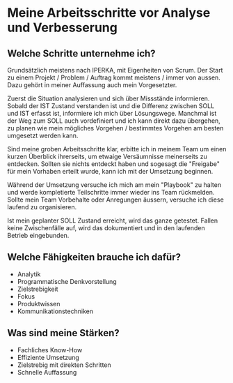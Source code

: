 # Meine Arbeitsschritte vor Analyse und Verbesserung

## Welche Schritte unternehme ich?

Grundsätzlich meistens nach IPERKA, mit Eigenheiten von Scrum. Der Start zu einem Projekt / Problem / Auftrag kommt meistens / immer von aussen. Dazu gehört in meiner Auffassung auch mein Vorgesetzter. 

Zuerst die Situation analysieren und sich über Missstände informieren. Sobald der IST Zustand verstanden ist und die Differenz zwischen SOLL und IST erfasst ist, informiere ich mich über Lösungswege. Manchmal ist der Weg zum SOLL auch vordefiniert und ich kann direkt dazu übergehen, zu planen wie mein mögliches Vorgehen / bestimmtes Vorgehen am besten umgesetzt werden kann.

Sind meine groben Arbeitsschritte klar, erbitte ich in meinem Team um einen kurzen Überblick ihrerseits, um etwaige Versäumnisse meinerseits zu entdecken. Sollten sie nichts entdeckt haben und sogesagt die "Freigabe" für mein Vorhaben erteilt wurde, kann ich mit der Umsetzung beginnen.

Während der Umsetzung versuche ich mich am mein "Playbook" zu halten und werde kompletierte Teilschritte immer wieder ins Team rückmelden. Sollte mein Team Vorbehalte oder Anregungen äussern, versuche ich diese laufend zu organisieren. 

Ist mein geplanter SOLL Zustand erreicht, wird das ganze getestet. Fallen keine Zwischenfälle auf, wird das dokumentiert und in den laufenden Betrieb eingebunden.



## Welche Fähigkeiten brauche ich dafür?

* Analytik
* Programmatische Denkvorstellung
* Zielstrebigkeit
* Fokus
* Produktwissen
* Kommunikationstechniken

## Was sind meine Stärken?
* Fachliches Know-How
* Effiziente Umsetzung
* Zielstrebig mit direkten Schritten
* Schnelle Auffassung